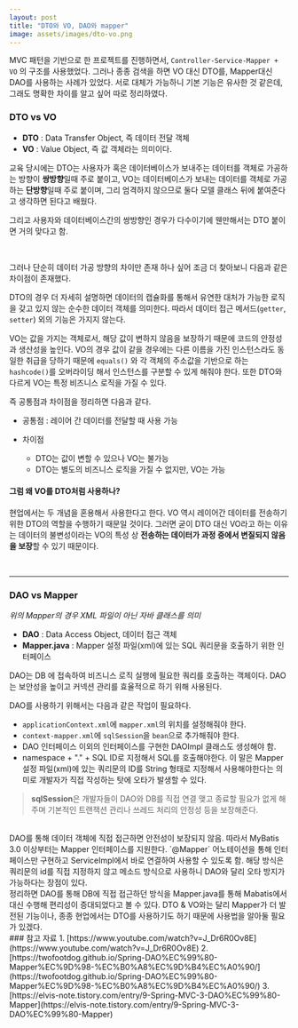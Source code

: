 ```yaml
---
layout: post
title: "DTO와 VO, DAO와 mapper"
image: assets/images/dto-vo.png
---
```


MVC 패턴을 기반으로 한 프로젝트를 진행하면서, `Controller-Service-Mapper + VO` 의 구조를 사용했었다. 그러나 종종 검색을 하면 VO 대신 DTO를, Mapper대신 DAO를 사용하는 사례가 있었다. 서로 대체가 가능하니 기본 기능은 유사한 것 같은데, 그래도 명확한 차이를 알고 싶어 따로 정리하였다.

### DTO vs VO

- **DTO** : Data Transfer Object, 즉 데이터 전달 객체
- **VO** : Value Object, 즉 값 객체라는 의미이다.

교육 당시에는 DTO는 사용자가 혹은 데이터베이스가 보내주는 데이터를 객체로 가공하는 방향이 **쌍방향**일때 주로 붙이고,
VO는 데이터베이스가 보내는 데이터를 객체로 가공하는 **단방향**일때 주로 붙이며, 그리 엄격하지 않으므로 둘다 모델 클래스 뒤에 붙여준다고 생각하면 된다고 배웠다.

그리고 사용자와 데이터베이스간의 쌍방향인 경우가 다수이기에 웬만해서는 DTO 붙이면 거의 맞다고 함.

<br>

그러나 단순히 데이터 가공 방향의 차이만 존재 하나 싶어 조금 더 찾아보니 다음과 같은 차이점이 존재했다.

DTO의 경우 더 자세히 설명하면 데이터의 캡슐화를 통해서 유연한 대처가 가능한 로직을 갖고 있지 않는 순수한 데이터 객체를 의미한다. 따라서 데이터 접근 메서드(`getter`, `setter`) 외의 기능은 가지지 않는다.

VO는 값을 가지는 객체로서, 해당 값이 변하지 않음을 보장하기 때문에 코드의 안정성과 생산성을 높인다. VO의 경우 값이 같을 경우에는 다른 이름을 가진 인스턴스라도 동일한 취급을 당하기 때문에 `equals()` 와 각 객체의 주소값을 기반으로 하는 `hashcode()`를 오버라이딩 해서 인스턴스를 구분할 수 있게 해줘야 한다. 또한 DTO와 다르게 VO는 특정 비즈니스 로직을 가질 수 있다.

즉 공통점과 차이점을 정리하면 다음과 같다.

- 공통점 : 레이어 간 데이터를 전달할 때 사용 가능

- 차이점
  - DTO는 값이 변할 수 있으나 VO는 불가능
  - DTO는 별도의 비즈니스 로직을 가질 수 없지만, VO는 가능

#### 그럼 왜 VO를 DTO처럼 사용하나?

현업에서는 두 개념을 혼용해서 사용한다고 한다. VO 역시 레이어간 데이터를 전송하기 위한 DTO의 역할을 수행하기 때문일 것이다. 그러면 굳이 DTO 대신 VO라고 하는 이유는 데이터의 불변성이라는 VO의 특성 상 **전송하는 데이터가 과정 중에서 변질되지 않음을 보장**할 수 있기 때문이다.

<br>

---

### DAO vs Mapper

_위의 Mapper의 경우 XML 파일이 아닌 자바 클래스를 의미_

- **DAO** : Data Access Object, 데이터 접근 객체
- **Mapper.java** : Mapper 설정 파일(xml)에 있는 SQL 쿼리문을 호출하기 위한 인터페이스

DAO는 DB 에 접속하여 비즈니스 로직 실행에 필요한 쿼리를 호출하는 객체이다. DAO는 보안성을 높이고 커넥션 관리를 효율적으로 하기 위해 사용된다.

DAO를 사용하기 위해서는 다음과 같은 작업이 필요하다.

- `applicationContext.xml`에 `mapper.xml`의 위치를 설정해줘야 한다.
- `context-mapper.xml`에 `sqlSession`을 `bean`으로 추가해줘야 한다.
- DAO 인터페이스 이외의 인터페이스를 구현한 DAOImpl 클래스도 생성해야 함.
- namespace + "." + SQL ID로 지정해서 SQL를 호출해야한다. 이 말은 Mapper 설정 파일(xml)에 있는 쿼리문의 ID를 String 형태로 지정해서 사용해야한다는 의미로 개발자가 직접 작성하는 탓에 오타가 발생할 수 있다.

> **sqlSession**은 개발자들이 DAO와 DB를 직접 연결 맺고 종료할 필요가 없게 해주며 기본적인 트랜잭션 관리나 쓰레드 처리의 안정성 등을 보장해준다.

<br>
DAO를 통해 데이터 객체에 직접 접근하면 안전성이 보장되지 않음. 따라서 MyBatis 3.0 이상부터는 Mapper 인터페이스를 지원한다. `@Mapper` 어노테이션을 통해 인터페이스만 구현하고 ServiceImpl에서 바로 연결하여 사용할 수 있도록 함. 해당 방식은 쿼리문의 id를 직접 지정하지 않고 메소드 방식으로 사용하니 DAO와 달리 오타 방지가 가능하다는 장점이 있다.

<br>
정리하면 DAO를 통해 DB에 직접 접근하던 방식을 Mapper.java를 통해 Mabatis에서 대신 수행해 편리성이 증대되었다고 볼 수 있다. DTO & VO와는 달리 Mapper가 더 발전된 기능이나, 종종 현업에서는 DTO를 사용하기도 하기 때문에 사용법을 알아둘 필요가 있겠다.

<br>
### 참고 자료
1. [https://www.youtube.com/watch?v=J_Dr6R0Ov8E](https://www.youtube.com/watch?v=J_Dr6R0Ov8E)
2. [https://twofootdog.github.io/Spring-DAO%EC%99%80-Mapper%EC%9D%98-%EC%B0%A8%EC%9D%B4%EC%A0%90/](https://twofootdog.github.io/Spring-DAO%EC%99%80-Mapper%EC%9D%98-%EC%B0%A8%EC%9D%B4%EC%A0%90/)
3. [https://elvis-note.tistory.com/entry/9-Spring-MVC-3-DAO%EC%99%80-Mapper](https://elvis-note.tistory.com/entry/9-Spring-MVC-3-DAO%EC%99%80-Mapper)
